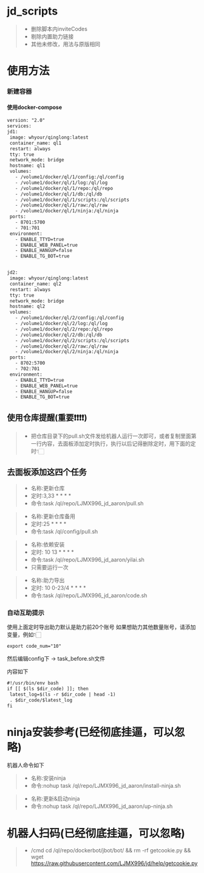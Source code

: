 # jd_scripts
> * 删除脚本内inviteCodes
> * 剔除内置助力链接
> * 其他未修改，用法与原版相同

# 使用方法

### 新建容器

#### 使用docker-compose
   ```diff
version: "2.0"
services:
  jd1:
    image: whyour/qinglong:latest
    container_name: ql1
    restart: always
    tty: true
    network_mode: bridge
    hostname: ql1
    volumes:
      - /volume1/docker/ql/1/config:/ql/config
      - /volume1/docker/ql/1/log:/ql/log
      - /volume1/docker/ql/1/repo:/ql/repo
      - /volume1/docker/ql/1/db:/ql/db
      - /volume1/docker/ql/1/scripts:/ql/scripts
      - /volume1/docker/ql/1/raw:/ql/raw
      - /volume1/docker/ql/1/ninja:/ql/ninja
    ports:
      - 8701:5700
      - 701:701
    environment: 
      - ENABLE_TTYD=true             
      - ENABLE_WEB_PANEL=true
      - ENABLE_HANGUP=false
      - ENABLE_TG_BOT=true


  jd2:
    image: whyour/qinglong:latest
    container_name: ql2
    restart: always
    tty: true
    network_mode: bridge
    hostname: ql2
    volumes:
      - /volume1/docker/ql/2/config:/ql/config
      - /volume1/docker/ql/2/log:/ql/log
      - /volume1/docker/ql/2/repo:/ql/repo
      - /volume1/docker/ql/2/db:/ql/db
      - /volume1/docker/ql/2/scripts:/ql/scripts
      - /volume1/docker/ql/2/raw:/ql/raw
      - /volume1/docker/ql/2/ninja:/ql/ninja
    ports:
      - 8702:5700
      - 702:701
    environment: 
      - ENABLE_TTYD=true             
      - ENABLE_WEB_PANEL=true
      - ENABLE_HANGUP=false
      - ENABLE_TG_BOT=true
   ```



## 使用仓库提醒(重要❗❗❗❗)

> * 把仓库目录下的pull.sh文件发给机器人运行一次即可，或者复制里面第一行内容，去面板添加定时执行，执行以后记得删除定时，用下面的定时👇🏻

## 去面板添加这四个任务

> * 名称:更新仓库
> * 定时:3,33 * * * *
> * 命令:task /ql/repo/LJMX996_jd_aaron/pull.sh

> * 名称:更新仓库备用
> * 定时:25 * * * *
> * 命令:task /ql/config/pull.sh

> * 名称:依赖安装
> * 定时: 10 13 * * * *
> * 命令:task /ql/repo/LJMX996_jd_aaron/yilai.sh
> * 只需要运行一次

> * 名称:助力导出
> * 定时: 10 0-23/4 * * * *
> * 命令:task /ql/repo/LJMX996_jd_aaron/code.sh

### 自动互助提示
使用上面定时导出助力默认是助力前20个账号
如果想助力其他数量账号，请添加变量，例如👇🏻

   ```diff
export code_num="10"   
   ```
   
然后编辑config下 → task_before.sh文件

内容如下

   ```diff
#!/usr/bin/env bash
if [[ $(ls $dir_code) ]]; then
    latest_log=$(ls -r $dir_code | head -1)
    . $dir_code/$latest_log
fi
   ```


# ninja安装参考(已经彻底挂逼，可以忽略)
机器人命令如下

> * 名称:安装ninja
> * 命令:nohup task /ql/repo/LJMX996_jd_aaron/install-ninja.sh


> * 名称:更新&启动ninja
> * 命令:nohup task /ql/repo/LJMX996_jd_aaron/up-ninja.sh


# 机器人扫码(已经彻底挂逼，可以忽略)

> * /cmd cd /ql/repo/dockerbot/jbot/bot/ && rm -rf getcookie.py && wget https://raw.githubusercontent.com/LJMX996/jd/help/getcookie.py


